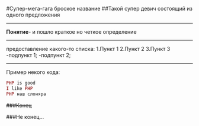 #Супер-мега-гага броское название 
##Такой супер девич состоящий из одного предложения


----


**Понятие**- и пошло краткое но четкое определение

----

предоставление какого-то списка:
1.Пункт 1
2.Пункт 2
3.Пункт 3 
-подпункт 1;
-подпункт 2;


----


Пример некого кода: 
``` php
PHP is good
I like PHP
PHP наш слоняра
```


~~###Конец~~


###Не конец...